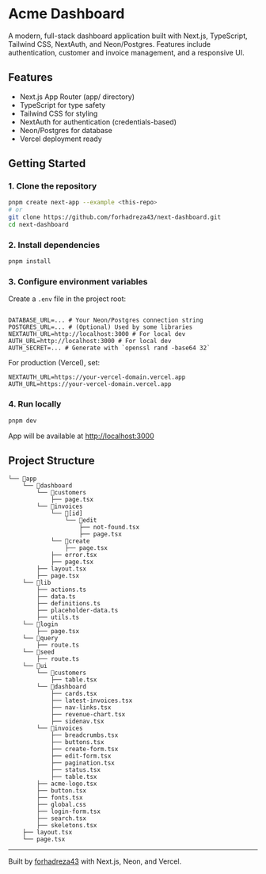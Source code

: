 # Acme Dashboard

A modern, full-stack dashboard application built with Next.js, TypeScript, Tailwind CSS, NextAuth, and Neon/Postgres. Features include authentication, customer and invoice management, and a responsive UI.

## Features

- Next.js App Router (app/ directory)
- TypeScript for type safety
- Tailwind CSS for styling
- NextAuth for authentication (credentials-based)
- Neon/Postgres for database
- Vercel deployment ready

## Getting Started

### 1. Clone the repository

```bash
pnpm create next-app --example <this-repo>
# or
git clone https://github.com/forhadreza43/next-dashboard.git
cd next-dashboard
```

### 2. Install dependencies

```bash
pnpm install
```

### 3. Configure environment variables

Create a `.env` file in the project root:

```env

DATABASE_URL=... # Your Neon/Postgres connection string
POSTGRES_URL=... # (Optional) Used by some libraries
NEXTAUTH_URL=http://localhost:3000 # For local dev
AUTH_URL=http://localhost:3000 # For local dev
AUTH_SECRET=... # Generate with `openssl rand -base64 32`

```

For production (Vercel), set:

```env
NEXTAUTH_URL=https://your-vercel-domain.vercel.app
AUTH_URL=https://your-vercel-domain.vercel.app
```

### 4. Run locally

```bash
pnpm dev
```

App will be available at [http://localhost:3000](http://localhost:3000)

## Project Structure

```text
└── 📁app
    └── 📁dashboard
        └── 📁customers
            ├── page.tsx
        └── 📁invoices
            └── 📁[id]
                └── 📁edit
                    ├── not-found.tsx
                    ├── page.tsx
            └── 📁create
                ├── page.tsx
            ├── error.tsx
            ├── page.tsx
        ├── layout.tsx
        ├── page.tsx
    └── 📁lib
        ├── actions.ts
        ├── data.ts
        ├── definitions.ts
        ├── placeholder-data.ts
        ├── utils.ts
    └── 📁login
        ├── page.tsx
    └── 📁query
        ├── route.ts
    └── 📁seed
        ├── route.ts
    └── 📁ui
        └── 📁customers
            ├── table.tsx
        └── 📁dashboard
            ├── cards.tsx
            ├── latest-invoices.tsx
            ├── nav-links.tsx
            ├── revenue-chart.tsx
            ├── sidenav.tsx
        └── 📁invoices
            ├── breadcrumbs.tsx
            ├── buttons.tsx
            ├── create-form.tsx
            ├── edit-form.tsx
            ├── pagination.tsx
            ├── status.tsx
            ├── table.tsx
        ├── acme-logo.tsx
        ├── button.tsx
        ├── fonts.tsx
        ├── global.css
        ├── login-form.tsx
        ├── search.tsx
        ├── skeletons.tsx
    ├── layout.tsx
    └── page.tsx
```

---

Built by [forhadreza43](https://github.com/forhadreza43) with Next.js, Neon, and Vercel.

